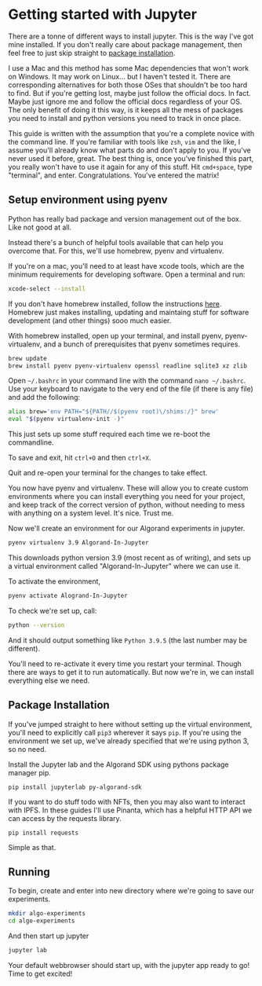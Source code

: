 # Getting started with Jupyter

There are a tonne of different ways to install jupyter.
This is the way I've got mine installed.
If you don't really care about package management,
then feel free to just skip straight to [package installation](#Package-Installation).

I use a Mac and this method has some Mac dependencies that won't work on Windows.
It may work on Linux... but I haven't tested it.
There are corresponding alternatives for both those OSes that shouldn't be too hard to find.
But if you're getting lost, maybe just follow the official docs.
In fact.
Maybe just ignore me and follow the official docs regardless of your OS.
The only benefit of doing it this way, is it keeps all the mess of packages you need to install and python versions you need to track in once place.

This guide is written with the assumption that you're a complete novice with the command line.
If you're familiar with tools like `zsh`, `vim` and the like, I assume you'll already know what parts do and don't apply to you.
If you've never used it before, great.
The best thing is, once you've finished this part, you really won't have to use it again for any of this stuff.
Hit `cmd+space`, type "terminal", and enter.
Congratulations. You've entered the matrix!

## Setup environment using pyenv

Python has really bad package and version management out of the box.
Like not good at all.

Instead there's a bunch of helpful tools available that can help you overcome that.
For this, we'll use homebrew, pyenv and virtualenv.

If you're on a mac, you'll need to at least have xcode tools, which are the minimum requirements for developing software. Open a terminal and run:

```bash
xcode-select --install
```

If you don't have homebrew installed, follow the instructions [here](https://brew.sh/).
Homebrew just makes installing, updating and maintaing stuff for software development (and other things) sooo much easier.

With homebrew installed, open up your terminal, and install pyenv, pyenv-virtualenv, and a bunch of prerequisites that pyenv sometimes requires.

```bash
brew update
brew install pyenv pyenv-virtualenv openssl readline sqlite3 xz zlib
```

Open `~/.bashrc` in your command line with the command `nano ~/.bashrc`.
Use your keyboard to navigate to the very end of the file (if there is any file) and add the following:

```bash
alias brew='env PATH="${PATH//$(pyenv root)\/shims:/}" brew'
eval "$(pyenv virtualenv-init -)"
```

This just sets up some stuff required each time we re-boot the commandline.

To save and exit, hit `ctrl+O` and then `ctrl+X`.

Quit and re-open your terminal for the changes to take effect.

You now have pyenv and virtualenv.
These will allow you to create custom environments where you can install everything you need for your project, and keep track of the correct version of python, without needing to mess with anything on a system level.
It's nice.
Trust me.

Now we'll create an environment for our Algorand experiments in jupyter.

```bash
pyenv virtualenv 3.9 Algorand-In-Jupyter
```

This downloads python version 3.9 (most recent as of writing), and sets up a virtual environment called "Algorand-In-Jupyter" where we can use it.

To activate the environment,

```bash
pyenv activate Alogrand-In-Jupyter
```

To check we're set up, call:

```bash
python --version
```

And it should output something like `Python 3.9.5` (the last number may be different).

You'll need to re-activate it every time you restart your terminal.
Though there are ways to get it to run automatically.
But now we're in, we can install everything else we need.

## Package Installation

If you've jumped straight to here without setting up the virtual environment, you'll need to explicitly call `pip3` wherever it says `pip`.
If you're using the environment we set up, we've already specified that we're using python 3, so no need.

Install the Jupyter lab and the Algorand SDK using pythons package manager pip.

```
pip install jupyterlab py-algorand-sdk
```

If you want to do stuff todo with NFTs, then you may also want to interact with IPFS. In these guides I'll use Pinanta, which has a helpful HTTP API we can access by the requests library.

```
pip install requests
```

Simple as that.

## Running

To begin, create and enter into new directory where we're going to save our experiments.

```bash
mkdir algo-experiments
cd algo-experiments
```

And then start up jupyter

```bash
jupyter lab
```

Your default webbrowser should start up, with the jupyter app ready to go!
Time to get excited!